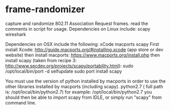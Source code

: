 # frame-randomizer
capture and randomize 802.11 Association Request frames.
read the comments in script for usage.
Dependencies on Linux include:
scapy
wireshark

Dependencies on OSX include the following:
xCode
macports
scapy
First install Xcode: http://guide.macports.org/#installing.xcode (app store or dev website)
then install macports: https://www.macports.org/install.php
then install scapy (taken from recipe 3: http://www.secdev.org/projects/scapy/portability.html):
  sudo /opt/local/bin/port -d selfupdate
  sudo port install scapy

You must use the version of python installed by macports in order to use the other libraries installed by macports (including scapy). python2.7 ( full path is: /opt/local/bin/python2.7)
for example: /opt/local/bin/python2.7
you should then be able to import scapy from IDLE, or simply run "scapy" from command line.
